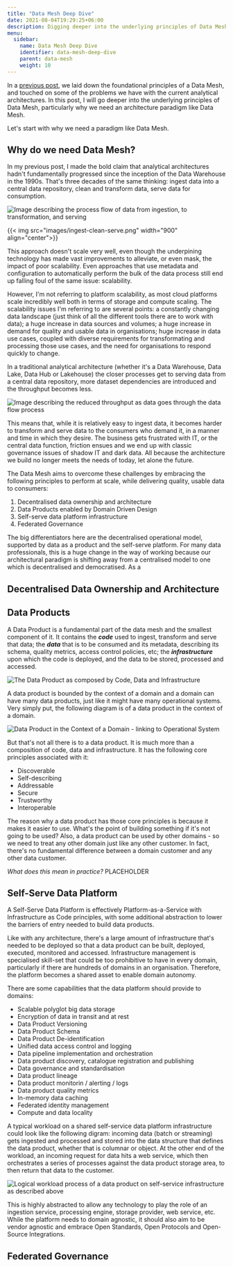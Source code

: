 ```yaml
---
title: "Data Mesh Deep Dive"
date: 2021-08-04T19:29:25+06:00
description: Digging deeper into the underlying principles of Data Mesh
menu:
  sidebar:
    name: Data Mesh Deep Dive
    identifier: data-mesh-deep-dive
    parent: data-mesh
    weight: 10
---
```


In a [previous post](../what-is-data-mesh/), we laid down the foundational principles of a Data Mesh, and touched on some of the problems we have with the current analytical architectures. In this post, I will go deeper into the underlying principles of Data Mesh, particularly why we need an architecture paradigm like Data Mesh.  

Let's start with why we need a paradigm like Data Mesh. 

## Why do we need Data Mesh?

In my previous post, I made the bold claim that analytical architectures hadn't fundamentally progressed since the inception of the Data Warehouse in the 1990s. That's three decades of the same thinking: ingest data into a central data repository, clean and transform data, serve data for consumption. 

![Image describing the process flow of data from ingestion, to transformation, and serving](./images/ingest-clean-serve.png)

{{< img src="images/ingest-clean-serve.png" width="900" align="center">}}

This approach doesn't scale very well, even though the underpining technology has made vast improvements to alleviate, or even mask, the impact of poor scalability. Even approaches that use metadata and configuration to automatically perform the bulk of the data process still end up falling foul of the same issue: scalability. 

However, I'm not referring to platform scalability, as most cloud platforms scale incredibly well both in terms of storage and compute scaling. The scalability issues I'm referring to are several points: a constantly changing data landscape (just think of all the different tools there are to work with data); a huge increase in data sources and volumes; a huge increase in demand for quality and usable data in organisations; huge increase in data use cases, coupled with diverse requirements for transformating and processing those use cases, and the need for organisations to respond quickly to change. 

In a traditional analytical architecture (whether it's a Data Warehouse, Data Lake, Data Hub or Lakehouse) the closer processes get to serving data from a central data repository, more dataset dependencies are introduced and the throughput becomes less. 

![Image describing the reduced throughput as data goes through the data flow process](./images/ingest-clean-serve-throughput.png)

This means that, while it is relatively easy to ingest data, it becomes harder to transform and serve data to the consumers who demand it, in a manner and time in which they desire. The business gets frustrated with IT, or the central data function, friction ensues and we end up with classic governance issues of shadow IT and dark data. All because the architecture we build no longer meets the needs of today, let alone the future. 

The Data Mesh aims to overcome these challenges by embracing the following principles to perform at scale, while delivering quality, usable data to consumers:

1. Decentralised data ownership and architecture
2. Data Products enabled by Domain Driven Design
3. Self-serve data platform infrastructure
4. Federated Governance

The big differentiators here are the decentralised operational model, supported by data as a product and the self-serve platform. For many data professionals, this is a huge change in the way of working because our architectural paradigm is shifting away from a centralised model to one which is decentralised and democratised. As a 

## Decentralised Data Ownership and Architecture


## Data Products 

A Data Product is a fundamental part of the data mesh and the smallest component of it. It contains the ***code*** used to ingest, transform and serve that data; the ***data*** that is to be consumed and its metadata, describing its schema, quality metrics, access control policies, etc; the ***infrastructure*** upon which the code is deployed, and the data to be stored, processed and accessed. 

![The Data Product as composed by Code, Data and Infrastructure](./images/data-product.png)

A data product is bounded by the context of a domain and a domain can have many data products, just like it might have many operational systems. Very simply put, the following diagram is of a data product in the context of a domain.

![Data Product in the Context of a Domain - linking to Operational System](./images/data-product-domain-context.png)

But that's not all there is to a data product. It is much more than a composition of code, data and infrastructure. It has the following core principles associated with it:
- Discoverable
- Self-describing
- Addressable
- Secure
- Trustworthy
- Interoperable

The reason why a data product has those core principles is because it makes it easier to use. What's the point of building something if it's not going to be used? Also, a data product can be used by other domains - so we need to treat any other domain just like any other customer. In fact, there's no fundamental difference between a domain customer and any other data customer. 

*What does this mean in practice?* PLACEHOLDER

## Self-Serve Data Platform

A Self-Serve Data Platform is effectively Platform-as-a-Service with Infrastructure as Code principles, with some additional abstraction to lower the barriers of entry needed to build data products. 

Like with any architecture, there's a large amount of infrastructure that's needed to be deployed so that a data product can be built, deployed, executed, monitored and accessed. Infrastructure management is specialised skill-set that could be too prohibitive to have in every domain, particularly if there are hundreds of domains in an organisation. Therefore, the platform becomes a shared asset to enable domain autonomy. 

There are some capabilities that the data platform should provide to domains:
- Scalable polyglot big data storage
- Encryption of data in transit and at rest
- Data Product Versioning
- Data Product Schema
- Data Product De-identification
- Unified data access control and logging
- Data pipeline implementation and orchestration
- Data product discovery, catalogue registration and publishing
- Data governance and standardisation
- Data product lineage
- Data product monitorin / alerting / logs
- Data product quality metrics
- In-memory data caching
- Federated identity management
- Compute and data locality

A typical workload on a shared self-service data platform infrastructure could look like the following digram: incoming data (batch or streaming) gets ingested and processed and stored into the data structure that defines the data product, whether that is columnar or object. At the other end of the workload, an incoming request for data hits a web service, which then orchestrates a series of processes against the data product storage area, to then return that data to the customer.

![Logical workload process of a data product on self-service infrastructure as described above](./images/data-product-self-serve-infra.png)

This is highly abstracted to allow any technology to play the role of an ingestion service, processing engine, storage provider, web service, etc. While the platform needs to domain agnostic, it should also aim to be vendor agnostic and embrace Open Standards, Open Protocols and Open-Source Integrations. 

## Federated Governance